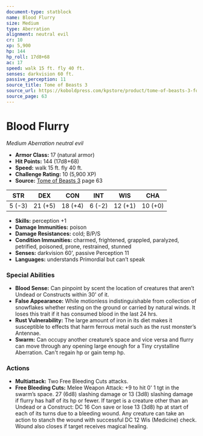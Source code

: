 ```yaml
---
document-type: statblock
name: Blood Flurry
size: Medium
type: Aberration
alignment: neutral evil
cr: 10
xp: 5,900
hp: 144
hp_roll: 17d8+68
ac: 17
speed: walk 15 ft. fly 40 ft.
senses: darkvision 60 ft. 
passive_perception: 11
source_title: Tome of Beasts 3
source_url: https://koboldpress.com/kpstore/product/tome-of-beasts-3-for-5th-edition/
source_page: 63
---
```


# Blood Flurry

*Medium* *Aberration* *neutral evil*

- **Armor Class:** 17 (natural armor)
- **Hit Points:** 144 (17d8+68)
- **Speed:** walk 15 ft. fly 40 ft.
- **Challenge Rating:** 10 (5,900 XP)
- **Source:** [Tome of Beasts 3](https://koboldpress.com/kpstore/product/tome-of-beasts-3-for-5th-edition/) page 63

| STR | DEX | CON | INT | WIS | CHA |
| --- | --- | --- | --- | --- | --- |
| 5 (-3) | 21 (+5) | 18 (+4) | 6 (-2) | 12 (+1) | 10 (+0) |

- **Skills:** perception +1
- **Damage Immunities:** poison
- **Damage Resistances:** cold; B/P/S
- **Condition Immunities:** charmed, frightened, grappled, paralyzed, petrified, poisoned, prone, restrained, stunned
- **Senses:** darkvision 60', passive Perception 11
- **Languages:** understands Primordial but can’t speak

### Special Abilities

- **Blood Sense:** Can pinpoint by scent the location of creatures that aren’t Undead or Constructs within 30' of it.
- **False Appearance:** While motionless indistinguishable from collection of snowflakes whether resting on the ground or carried by natural winds. It loses this trait if it has consumed blood in the last 24 hrs. 
- **Rust Vulnerability:** The large amount of iron in its diet makes it susceptible to effects that harm ferrous metal such as the rust monster’s Antennae.
- **Swarm:** Can occupy another creature’s space and vice versa and flurry can move through any opening large enough for a Tiny crystalline Aberration. Can't regain hp or gain temp hp.

### Actions

- **Multiattack:** Two Free Bleeding Cuts attacks.
- **Free Bleeding Cuts:** Melee Weapon Attack: +9 to hit 0' 1 tgt in the swarm’s space. 27 (6d8) slashing damage or 13 (3d8) slashing damage if flurry has half of its hp or fewer. If target is a creature other than an Undead or a Construct: DC 16 Con save or lose 13 (3d8) hp at start of each of its turns due to a bleeding wound. Any creature can take an action to stanch the wound with successful DC 12 Wis (Medicine) check. Wound also closes if target receives magical healing.
